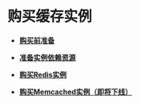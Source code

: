 # 购买缓存实例<a name="dcs-ug-0312003"></a>

-   **[购买前准备](购买前准备.md)**  

-   **[准备实例依赖资源](准备实例依赖资源.md)**  

-   **[购买Redis实例](购买Redis实例.md)**  

-   **[购买Memcached实例（即将下线）](购买Memcached实例（即将下线）.md)**  


